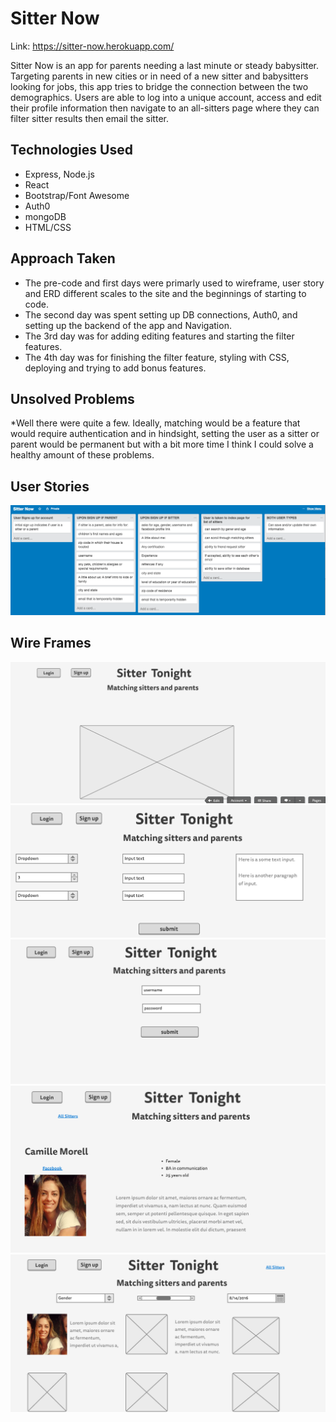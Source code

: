 # Sitter Now

Link: https://sitter-now.herokuapp.com/

Sitter Now is an app for parents needing a last minute or steady babysitter. Targeting parents in new cities or in need of a new sitter and babysitters looking for jobs, this app tries to bridge the connection between the two demographics.  Users are able to log into a unique account, access and edit their profile information then navigate to an all-sitters page where they can filter sitter results then email the sitter.


## Technologies Used
  * Express, Node.js
  * React
  * Bootstrap/Font Awesome
  * Auth0
  * mongoDB
  * HTML/CSS 

## Approach Taken
  * The pre-code and first days were primarly used to wireframe, user story and ERD different scales to the site and the beginnings of starting to code.
  * The second day was spent setting up DB connections, Auth0, and setting up the backend of the app and Navigation.
  * The 3rd day was for adding editing features and starting the filter features.
  * The 4th day was for finishing the filter feature, styling with CSS, deploying and trying to add bonus features. 

## Unsolved Problems
  *Well there were quite a few. Ideally, matching would be a feature that would require authentication and in hindsight, setting the user as a sitter or parent would be permanent but with a bit more time I think I could solve a healthy amount of these problems.

## User Stories
![user-stories](public/images/userstory.png)

## Wire Frames
![wireframe](public/images/wireone.png)
![wireframe](public/images/wiretwo.png)
![wireframe](public/images/wirethree.png)
![wireframe](public/images/wirefour.png)
![wireframe](public/images/wirefive.png)
